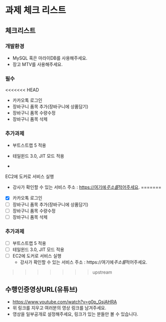 # 과제 체크 리스트

## 체크리스트

### 개발환경

- MySQL 혹은 마라이DB를 사용해주세요.
- 장고 MTV를 사용해주세요.

### 필수

<<<<<<< HEAD
-  카카오톡 로그인
-  장바구니 품목 추가(장바구니에 상품담기)
-  장바구니 품목 수량수정
-  장바구니 품목 삭제

### 추가과제

-  부트스트랩 5 적용

-  테일윈드 3.0, JIT 모드 적용

-  

  EC2에 도커로 서비스 실행

  - 강사가 확인할 수 있는 서비스 주소 : [https://여기에*주소를*적어주세요](https://xn--**-2c8we57di3p4xas84amjaomy2fmuiuseha/).
=======
- [x] 카카오톡 로그인
- [ ] 장바구니 품목 추가(장바구니에 상품담기)
- [ ] 장바구니 품목 수량수정
- [ ] 장바구니 품목 삭제

### 추가과제

- [ ] 부트스트랩 5 적용
- [ ] 테일윈드 3.0, JIT 모드 적용
- [ ] EC2에 도커로 서비스 실행
  - 강사가 확인할 수 있는 서비스 주소 : https://여기에*주소를*적어주세요.
>>>>>>> upstream

## 수행인증영상URL(유튜브)

- https://www.youtube.com/watch?v=g0p_GsjAHRA
- 위 링크를 지우고 여러분의 영상 링크를 남겨주세요.
- 영상을 일부공개로 설정해주세요, 링크가 있는 분들만 볼 수 있습니다.

